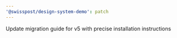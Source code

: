 ```yaml
---
'@swisspost/design-system-demo': patch
---
```


Update migration guide for v5 with precise installation instructions
